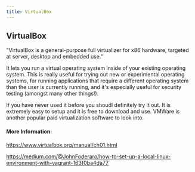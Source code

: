 ```yaml
---
title: VirtualBox
---
```

## VirtualBox

"VirtualBox is a general-purpose full virtualizer for x86 hardware, targeted at server, desktop and embedded use." 

It lets you run a virtual operating system inside of your existing operating system. This is really useful for trying out new or experimental operating systems, for running applications that require a different operating system than the user is currently running, and it's especially useful for security testing (amongst many other things!). 

If you have never used it before you shoudl definitely try it out. It is extremely easy to setup and it is free to download and use. VMWare is another popular paid virtualization software to look into. 

#### More Information:
https://www.virtualbox.org/manual/ch01.html

https://medium.com/@JohnFoderaro/how-to-set-up-a-local-linux-environment-with-vagrant-163f0ba4da77
